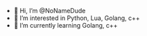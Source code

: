 - 👋 Hi, I’m @NoNameDude
- 👀 I’m interested in Python, Lua, Golang, c++
- 🌱 I’m currently learning Golang, c++

<!---
NoNameDude/NoNameDude is a ✨ special ✨ repository because its `README.md` (this file) appears on your GitHub profile.
You can click the Preview link to take a look at your changes.
--->
